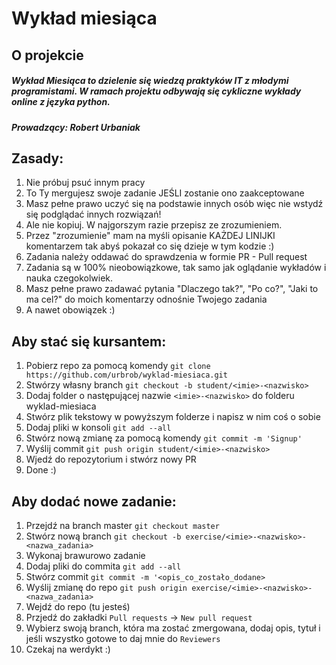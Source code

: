 # Wykład miesiąca

## O projekcie
##### Wykład Miesiąca to dzielenie się wiedzą praktyków IT z młodymi programistami. W ramach projektu odbywają się cykliczne wykłady online z języka python.
##### Prowadzący: Robert Urbaniak

## Zasady:
1. Nie próbuj psuć innym pracy
2. To Ty mergujesz swoje zadanie JEŚLI zostanie ono zaakceptowane
3. Masz pełne prawo uczyć się na podstawie innych osób więc nie wstydź się podglądać innych rozwiązań!
4. Ale nie kopiuj. W najgorszym razie przepisz ze zrozumieniem.
5. Przez "zrozumienie" mam na myśli opisanie KAŻDEJ LINIJKI komentarzem tak abyś pokazał co się dzieje w tym kodzie :)
6. Zadania należy oddawać do sprawdzenia w formie PR - Pull request
7. Zadania są w 100% nieobowiązkowe, tak samo jak oglądanie wykładów i nauka czegokolwiek.
8. Masz pełne prawo zadawać pytania "Dlaczego tak?", "Po co?", "Jaki to ma cel?" do moich komentarzy odnośnie Twojego zadania
9. A nawet obowiązek :)

## Aby stać się kursantem:
1. Pobierz repo za pomocą komendy `git clone https://github.com/urbrob/wyklad-miesiaca.git`
2. Stwórzy własny branch `git checkout -b student/<imie>-<nazwisko>`
3. Dodaj folder o następującej nazwie `<imie>-<nazwisko>` do folderu wyklad-miesiaca
4. Stwórz plik tekstowy w powyższym folderze i napisz w nim coś o sobie
5. Dodaj pliki w konsoli `git add --all`
6. Stwórz nową zmianę za pomocą komendy `git commit -m 'Signup'`
7. Wyślij commit `git push origin student/<imie>-<nazwisko>`
8. Wjedź do repozytorium i stwórz nowy PR
9. Done :)

## Aby dodać nowe zadanie:
1. Przejdź na branch master `git checkout master`
2. Stwórz nową branch `git checkout -b exercise/<imie>-<nazwisko>-<nazwa_zadania>`
3. Wykonaj brawurowo zadanie
4. Dodaj pliki do commita `git add --all`
5. Stwórz commit `git commit -m '<opis_co_zostało_dodane>`
6. Wyślij zmianę do repo `git push origin exercise/<imie>-<nazwisko>-<nazwa_zadania>`
7. Wejdź do repo (tu jesteś)
8. Przjedź do zakładki `Pull requests` -> `New pull request`
9. Wybierz swoją branch, która ma zostać zmergowana, dodaj opis, tytuł i jeśli wszystko gotowe to daj mnie do `Reviewers`
10. Czekaj na werdykt :)

